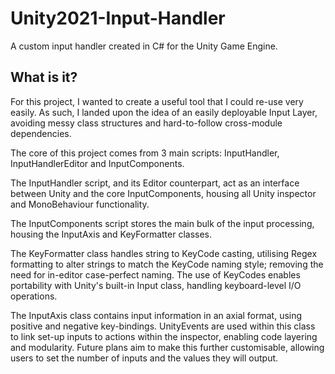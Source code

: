 # Unity2021-Input-Handler
A custom input handler created in C# for the Unity Game Engine.

## What is it?
For this project, I wanted to create a useful tool that I could re-use very easily. As such, I landed upon the idea of an easily deployable Input Layer, avoiding messy class structures and hard-to-follow cross-module dependencies. 

The core of this project comes from 3 main scripts: InputHandler, InputHandlerEditor and InputComponents.

The InputHandler script, and its Editor counterpart, act as an interface between Unity and the core InputComponents, housing all Unity inspector and MonoBehaviour functionality.

The InputComponents script stores the main bulk of the input processing, housing the InputAxis and KeyFormatter classes.

The KeyFormatter class handles string to KeyCode casting, utilising Regex formatting to alter strings to match the KeyCode naming style; removing the need for in-editor case-perfect naming. The use of KeyCodes enables portability with Unity's built-in Input class, handling keyboard-level I/O operations.

The InputAxis class contains input information in an axial format, using positive and negative key-bindings. UnityEvents are used within this class to link set-up inputs to actions within the inspector, enabling code layering and modularity. Future plans aim to make this further customisable, allowing users to set the number of inputs and the values they will output. 

